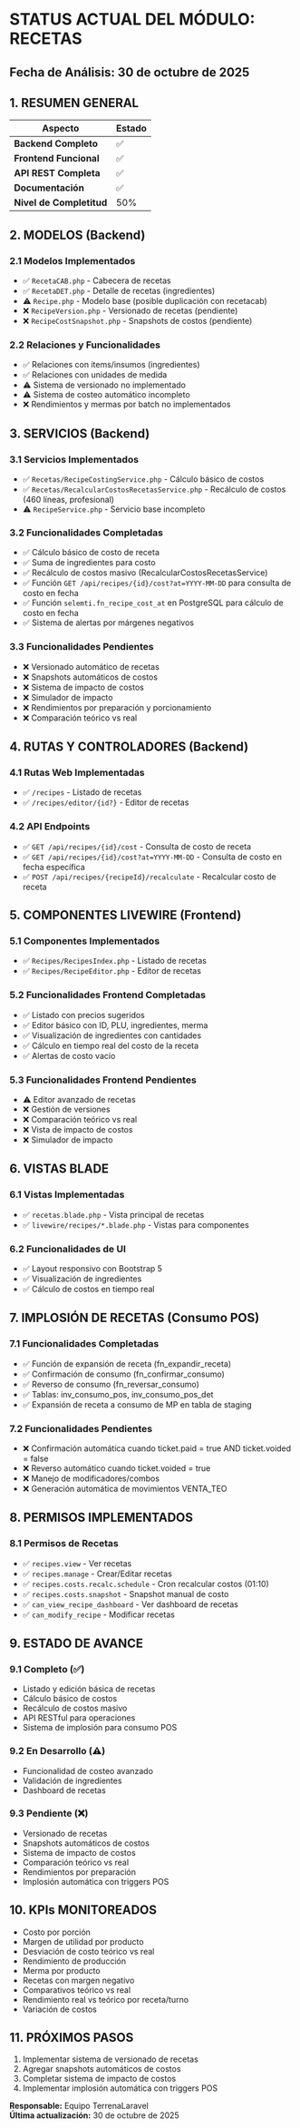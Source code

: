 # STATUS ACTUAL DEL MÓDULO: RECETAS

## Fecha de Análisis: 30 de octubre de 2025

## 1. RESUMEN GENERAL

| Aspecto | Estado |
|--------|--------|
| **Backend Completo** | ✅ |
| **Frontend Funcional** | ✅ |
| **API REST Completa** | ✅ |
| **Documentación** | ✅ |
| **Nivel de Completitud** | 50% |

## 2. MODELOS (Backend)

### 2.1 Modelos Implementados
- ✅ `RecetaCAB.php` - Cabecera de recetas
- ✅ `RecetaDET.php` - Detalle de recetas (ingredientes)
- ⚠️ `Recipe.php` - Modelo base (posible duplicación con recetacab)
- ❌ `RecipeVersion.php` - Versionado de recetas (pendiente)
- ❌ `RecipeCostSnapshot.php` - Snapshots de costos (pendiente)

### 2.2 Relaciones y Funcionalidades
- ✅ Relaciones con items/insumos (ingredientes)
- ✅ Relaciones con unidades de medida
- ⚠️ Sistema de versionado no implementado
- ⚠️ Sistema de costeo automático incompleto
- ❌ Rendimientos y mermas por batch no implementados

## 3. SERVICIOS (Backend)

### 3.1 Servicios Implementados
- ✅ `Recetas/RecipeCostingService.php` - Cálculo básico de costos
- ✅ `Recetas/RecalcularCostosRecetasService.php` - Recálculo de costos (460 líneas, profesional)
- ⚠️ `RecipeService.php` - Servicio base incompleto

### 3.2 Funcionalidades Completadas
- ✅ Cálculo básico de costo de receta
- ✅ Suma de ingredientes para costo
- ✅ Recálculo de costos masivo (RecalcularCostosRecetasService)
- ✅ Función `GET /api/recipes/{id}/cost?at=YYYY-MM-DD` para consulta de costo en fecha
- ✅ Función `selemti.fn_recipe_cost_at` en PostgreSQL para cálculo de costo en fecha
- ✅ Sistema de alertas por márgenes negativos

### 3.3 Funcionalidades Pendientes
- ❌ Versionado automático de recetas
- ❌ Snapshots automáticos de costos
- ❌ Sistema de impacto de costos
- ❌ Simulador de impacto
- ❌ Rendimientos por preparación y porcionamiento
- ❌ Comparación teórico vs real

## 4. RUTAS Y CONTROLADORES (Backend)

### 4.1 Rutas Web Implementadas
- ✅ `/recipes` - Listado de recetas
- ✅ `/recipes/editor/{id?}` - Editor de recetas

### 4.2 API Endpoints
- ✅ `GET /api/recipes/{id}/cost` - Consulta de costo de receta
- ✅ `GET /api/recipes/{id}/cost?at=YYYY-MM-DD` - Consulta de costo en fecha específica
- ✅ `POST /api/recipes/{recipeId}/recalculate` - Recalcular costo de receta

## 5. COMPONENTES LIVEWIRE (Frontend)

### 5.1 Componentes Implementados
- ✅ `Recipes/RecipesIndex.php` - Listado de recetas
- ✅ `Recipes/RecipeEditor.php` - Editor de recetas

### 5.2 Funcionalidades Frontend Completadas
- ✅ Listado con precios sugeridos
- ✅ Editor básico con ID, PLU, ingredientes, merma
- ✅ Visualización de ingredientes con cantidades
- ✅ Cálculo en tiempo real del costo de la receta
- ✅ Alertas de costo vacío

### 5.3 Funcionalidades Frontend Pendientes
- ⚠️ Editor avanzado de recetas
- ❌ Gestión de versiones
- ❌ Comparación teórico vs real
- ❌ Vista de impacto de costos
- ❌ Simulador de impacto

## 6. VISTAS BLADE

### 6.1 Vistas Implementadas
- ✅ `recetas.blade.php` - Vista principal de recetas
- ✅ `livewire/recipes/*.blade.php` - Vistas para componentes

### 6.2 Funcionalidades de UI
- ✅ Layout responsivo con Bootstrap 5
- ✅ Visualización de ingredientes
- ✅ Cálculo de costos en tiempo real

## 7. IMPLOSIÓN DE RECETAS (Consumo POS)

### 7.1 Funcionalidades Completadas
- ✅ Función de expansión de receta (fn_expandir_receta)
- ✅ Confirmación de consumo (fn_confirmar_consumo)
- ✅ Reverso de consumo (fn_reversar_consumo)
- ✅ Tablas: inv_consumo_pos, inv_consumo_pos_det
- ✅ Expansión de receta a consumo de MP en tabla de staging

### 7.2 Funcionalidades Pendientes
- ❌ Confirmación automática cuando ticket.paid = true AND ticket.voided = false
- ❌ Reverso automático cuando ticket.voided = true
- ❌ Manejo de modificadores/combos
- ❌ Generación automática de movimientos VENTA_TEO

## 8. PERMISOS IMPLEMENTADOS

### 8.1 Permisos de Recetas
- ✅ `recipes.view` - Ver recetas
- ✅ `recipes.manage` - Crear/Editar recetas
- ✅ `recipes.costs.recalc.schedule` - Cron recalcular costos (01:10)
- ✅ `recipes.costs.snapshot` - Snapshot manual de costo
- ✅ `can_view_recipe_dashboard` - Ver dashboard de recetas
- ✅ `can_modify_recipe` - Modificar recetas

## 9. ESTADO DE AVANCE

### 9.1 Completo (✅)
- Listado y edición básica de recetas
- Cálculo básico de costos
- Recálculo de costos masivo
- API RESTful para operaciones
- Sistema de implosión para consumo POS

### 9.2 En Desarrollo (⚠️)
- Funcionalidad de costeo avanzado
- Validación de ingredientes
- Dashboard de recetas

### 9.3 Pendiente (❌)
- Versionado de recetas
- Snapshots automáticos de costos
- Sistema de impacto de costos
- Comparación teórico vs real
- Rendimientos por preparación
- Implosión automática con triggers POS

## 10. KPIs MONITOREADOS

- Costo por porción
- Margen de utilidad por producto
- Desviación de costo teórico vs real
- Rendimiento de producción
- Merma por producto
- Recetas con margen negativo
- Comparativos teórico vs real
- Rendimiento real vs teórico por receta/turno
- Variación de costos

## 11. PRÓXIMOS PASOS

1. Implementar sistema de versionado de recetas
2. Agregar snapshots automáticos de costos
3. Completar sistema de impacto de costos
4. Implementar implosión automática con triggers POS

**Responsable:** Equipo TerrenaLaravel  
**Última actualización:** 30 de octubre de 2025